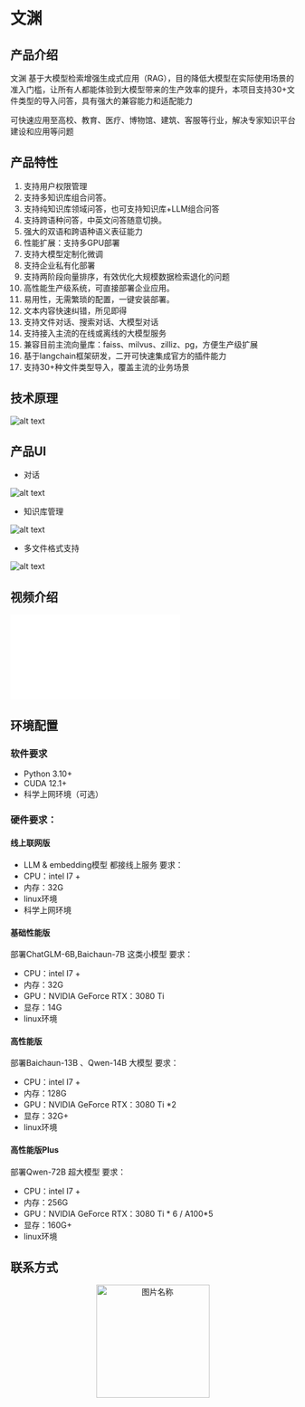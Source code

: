 # 文渊

## 产品介绍
文渊 基于大模型检索增强生成式应用（RAG），目的降低大模型在实际使用场景的准入门槛，让所有人都能体验到大模型带来的生产效率的提升，本项目支持30+文件类型的导入问答，具有强大的兼容能力和适配能力

可快速应用至高校、教育、医疗、博物馆、建筑、客服等行业，解决专家知识平台建设和应用等问题
## 产品特性
1. 支持用户权限管理
2. 支持多知识库组合问答。
3. 支持纯知识库领域问答，也可支持知识库+LLM组合问答
4. 支持跨语种问答，中英文问答随意切换。
5. 强大的双语和跨语种语义表征能力
6. 性能扩展：支持多GPU部署
7. 支持大模型定制化微调
8. 支持企业私有化部署
9. 支持两阶段向量排序，有效优化大规模数据检索退化的问题
10. 高性能生产级系统，可直接部署企业应用。
11. 易用性，无需繁琐的配置，一键安装部署。
12. 文本内容快速纠错，所见即得
13. 支持文件对话、搜索对话、大模型对话
14. 支持接入主流的在线或离线的大模型服务
15. 兼容目前主流向量库：faiss、milvus、zilliz、pg，方便生产级扩展
16. 基于langchain框架研发，二开可快速集成官方的插件能力
17. 支持30+种文件类型导入，覆盖主流的业务场景

## 技术原理

![alt text](img/jishu.png)

## 产品UI
- 对话

![alt text](img/duihua.png)

- 知识库管理

![alt text](img/zhishiku.png)

- 多文件格式支持

![alt text](img/duowenjiangeshi.png)

## 视频介绍
<iframe src="//player.bilibili.com/player.html?bvid=BV1Ay421Y7oC&page=1" scrolling="no" border="0" frameborder="no" framespacing="0" allowfullscreen="true"> </iframe>

## 环境配置
### 软件要求
- Python 3.10+
- CUDA 12.1+
- 科学上网环境（可选）

### 硬件要求：
#### 线上联网版
- LLM & embedding模型 都接线上服务
要求：
- CPU：intel I7 +
- 内存：32G
- linux环境
- 科学上网环境

#### 基础性能版
部署ChatGLM-6B,Baichaun-7B 这类小模型
要求：
- CPU：intel I7 +
- 内存：32G
- GPU：NVIDIA GeForce RTX：3080 Ti
- 显存：14G
- linux环境

#### 高性能版
部署Baichaun-13B 、Qwen-14B 大模型
要求：
- CPU：intel I7 +
- 内存：128G
- GPU：NVIDIA GeForce RTX：3080 Ti *2
- 显存：32G+
- linux环境

#### 高性能版Plus
部署Qwen-72B 超大模型
要求：
- CPU：intel I7 +
- 内存：256G
- GPU：NVIDIA GeForce RTX：3080 Ti * 6  /  A100*5
- 显存：160G+
- linux环境

## 联系方式
<div align="center">
 <img src="img/person.png" width = "200" height = "200" alt="图片名称" align=center />
 </div>


